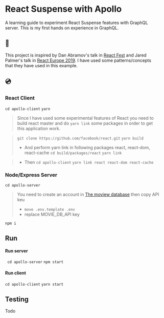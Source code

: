 # React Suspense with Apollo
 
A learning guide to experiment React Suspense features with GraphQL server. This is my first hands on experience in GraphQL.

## :pray:
This project is inspired by Dan Abramov's talk in [React Fest](https://www.youtube.com/watch?v=6g3g0Q_XVb4) and Jared Palmer's talk in [React Europe 2019](https://www.youtube.com/watch?v=8mnaI8BpsmE). I have used some patterns/concepts that they have used in this example.

## :cd:
### React Client

`cd apollo-client`
`yarn`

>Since I have used some experimental features of React you need to build react master and do `yarn link` some packages in order to get this application work.

>`git clone https://github.com/facebook/react.git`
`yarn build`
> * And perform yarn link in following packages react, react-dom, react-cache
`cd build/packages/react`
`yarn link`

> * Then 
> `cd apollo-client`
> `yarn link react react-dom react-cache`





#### 


### Node/Express Server
`cd apollo-server`

> You need to create an account in [The moview database](https://developers.themoviedb.org) then copy API keu
> * `move .env.template .env`
> * replace MOVIE_DB_API key

`npm i`

 

## Run
 #### Run server
 ` cd apollo-server` 
 `npm start`
#### Run client
`cd apollo-client`
`yarn start`

 ## Testing
 Todo
